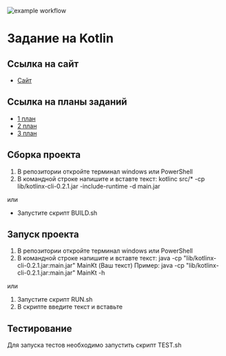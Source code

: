 ![example workflow](https://github.com/vladisemen/FirstKotlinProject/actions/workflows/main.yml/badge.svg)

# Задание на Kotlin 

##  Ссылка на сайт
- [Сайт](https://vladisemen.github.io/FirstKotlinProject/)

##  Ссылка на планы заданий
- [1 план](Roadmap1.md)
- [2 план](Roadmap2.md)
- [3 план](Roadmap3.md)

## Cборка проекта 
1. В репозитории откройте терминал windows или PowerShell
2. В командной строке напишите и вставте текст: kotlinc src/* -cp lib/kotlinx-cli-0.2.1.jar -include-runtime -d main.jar

или

- Запустите скрипт BUILD.sh

##  Запуск проекта
1. В репозитории откройте терминал windows или PowerShell
2. В командной строке напишите и вставте текст: java -cp "lib/kotlinx-cli-0.2.1.jar:main.jar" MainKt (Ваш текст)
Пример: java -cp "lib/kotlinx-cli-0.2.1.jar:main.jar" MainKt -h

или

1. Запустите скрипт RUN.sh
2. В скрипте введите текст и вставьте

##  Тестирование
Для запуска тестов необходимо запустить скрипт TEST.sh



